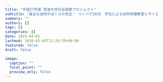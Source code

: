 ```yaml
---
title: "平成27年度 筑波大学社会貢献プロジェクト"
subtitle: "身近な自然がぼくらの先生！ つくバグ2015　学生による自然体験教室とサイエンスカフェ"
summary: ""
authors: []
tags: []
categories: []
date: 2015-04-01
lastmod: 2020-03-05T13:29:59+09:00
featured: false
draft: false

image:
  caption: ""
  focal_point: ""
  preview_only: false
---
```

